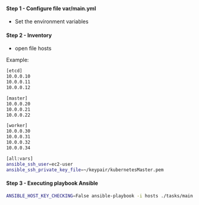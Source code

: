 #### Step 1 - Configure file var/main.yml

- Set the environment variables

#### Step 2 - Inventory 

- open file hosts 

Example:
```bash
[etcd]
10.0.0.10
10.0.0.11
10.0.0.12

[master]
10.0.0.20
10.0.0.21
10.0.0.22

[worker]
10.0.0.30
10.0.0.31
10.0.0.32
10.0.0.34

[all:vars]
ansible_ssh_user=ec2-user
ansible_ssh_private_key_file=~/keypair/kubernetesMaster.pem

```

#### Step 3 - Executing playbook Ansible

```bash
ANSIBLE_HOST_KEY_CHECKING=False ansible-playbook -i hosts ./tasks/main.yml --skip-tags destroyCluster
```